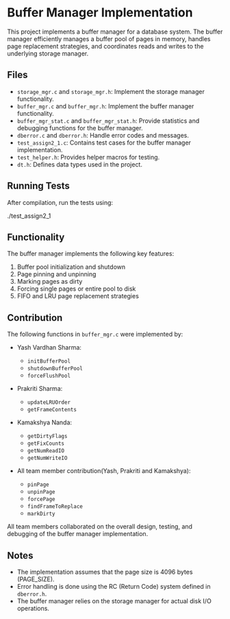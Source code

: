 # Buffer Manager Implementation

This project implements a buffer manager for a database system. The buffer manager efficiently manages a buffer pool of pages in memory, handles page replacement strategies, and coordinates reads and writes to the underlying storage manager.

## Files
- `storage_mgr.c` and `storage_mgr.h`: Implement the storage manager functionality.
- `buffer_mgr.c` and `buffer_mgr.h`: Implement the buffer manager functionality.
- `buffer_mgr_stat.c` and `buffer_mgr_stat.h`: Provide statistics and debugging functions for the buffer manager.
- `dberror.c` and `dberror.h`: Handle error codes and messages.
- `test_assign2_1.c`: Contains test cases for the buffer manager implementation.
- `test_helper.h`: Provides helper macros for testing.
- `dt.h`: Defines data types used in the project.

## Running Tests
After compilation, run the tests using:

./test_assign2_1

## Functionality
The buffer manager implements the following key features:
1. Buffer pool initialization and shutdown
2. Page pinning and unpinning
3. Marking pages as dirty
4. Forcing single pages or entire pool to disk
5. FIFO and LRU page replacement strategies

## Contribution
The following functions in `buffer_mgr.c` were implemented by:

- Yash Vardhan Sharma:
    - `initBufferPool`
    - `shutdownBufferPool`
    - `forceFlushPool`

- Prakriti Sharma:
    - `updateLRUOrder`
    - `getFrameContents`

- Kamakshya Nanda:
    - `getDirtyFlags`
    - `getFixCounts`
    - `getNumReadIO`
    - `getNumWriteIO`

- All team member contribution(Yash, Prakriti and Kamakshya):
  - `pinPage`
  - `unpinPage`
  - `forcePage`
  - `findFrameToReplace`
  - `markDirty`

All team members collaborated on the overall design, testing, and debugging of the buffer manager implementation.

## Notes
- The implementation assumes that the page size is 4096 bytes (PAGE_SIZE).
- Error handling is done using the RC (Return Code) system defined in `dberror.h`.
- The buffer manager relies on the storage manager for actual disk I/O operations.